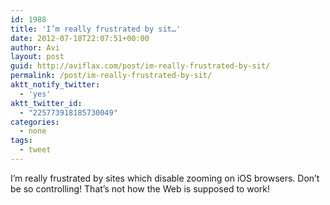 ```yaml
---
id: 1988
title: 'I’m really frustrated by sit…'
date: 2012-07-18T22:07:51+00:00
author: Avi
layout: post
guid: http://aviflax.com/post/im-really-frustrated-by-sit/
permalink: /post/im-really-frustrated-by-sit/
aktt_notify_twitter:
  - 'yes'
aktt_twitter_id:
  - "225773918185730049"
categories:
  - none
tags:
  - tweet
---
```

I’m really frustrated by sites which disable zooming on iOS browsers. Don’t be so controlling! That’s not how the Web is supposed to work!